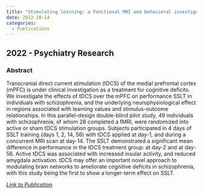 ```yaml
---
title: "Stimulating learning: a functional MRI and behavioral investigation of the effects of transcranial direct current stimulation on stochastic learning in schizophrenia"
date: 2022-10-14
categories:
  - Publications
---
```



## 2022 - Psychiatry Research


### Abstract


Transcranial direct current stimulation (tDCS) of the medial prefrontal cortex (mPFC) is under clinical investigation as a treatment for cognitive deficits. 
We investigate the effects of tDCS over the mPFC on performance SSLT in individuals with schizophrenia, and the underlying neurophysiological effect in regions associated with learning values and stimulus-outcome relationships. 
In this parallel-design double-blind pilot study, 49 individuals with schizophrenia, of whom 28 completed a fMRI, were randomized into active or sham tDCS stimulation groups. Subjects participated in 4 days of SSLT training (days 1, 2, 14, 56) with tDCS applied at day-1, and during a concurrent MRI scan at day-14. 
The SSLT demonstrated a significant mean difference in performance in the tDCS treatment group: at day-2 and 
at day-56. Active tDCS was associated with increased insular activity, 
and reduced amygdala activation. tDCS may offer an important novel approach to modulating brain networks to ameliorate cognitive deficits in schizophrenia, 
with this study being the first to show a longer-term effect on SSLT.


[<em>Link to Publication</em>](https://www.sciencedirect.com/science/article/pii/S0165178122004991)
